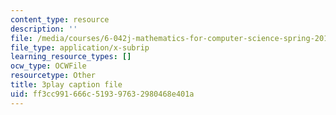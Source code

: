 ```yaml
---
content_type: resource
description: ''
file: /media/courses/6-042j-mathematics-for-computer-science-spring-2015/ff3cc991666c519397632980468e401a_yTrtVwKZkwU.vtt
file_type: application/x-subrip
learning_resource_types: []
ocw_type: OCWFile
resourcetype: Other
title: 3play caption file
uid: ff3cc991-666c-5193-9763-2980468e401a
---
```

